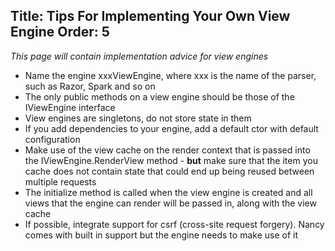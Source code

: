 Title: Tips For Implementing Your Own View Engine
Order: 5
---
_This page will contain implementation advice for view engines_

* Name the engine xxxViewEngine, where xxx is the name of the parser, such as Razor, Spark and so on
* The only public methods on a view engine should be those of the IViewEngine interface
* View engines are singletons, do not store state in them
* If you add dependencies to your engine, add a default ctor with default configuration
* Make use of the view cache on the render context that is passed into the IViewEngine.RenderView method - **but** make sure that the item you cache does not contain state that could end up being reused between multiple requests
* The initialize method is called when the view engine is created and all views that the engine can render will be passed in, along with the view cache
* If possible, integrate support for csrf (cross-site request forgery). Nancy comes with built in support but the engine needs to make use of it
